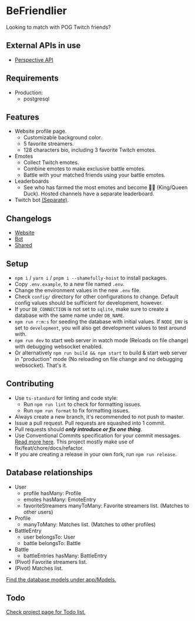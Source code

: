 # BeFriendlier

Looking to match with POG Twitch friends?

## External APIs in use

* [Perspective API](https://www.perspectiveapi.com/)

## Requirements

* Production:
  * postgresql

## Features

* Website profile page.
  * Customizable background color.
  * 5 favorite streamers.
  * 128 characters bio, including 3 favorite Twitch emotes.
* Emotes
  * Collect Twitch emotes.
  * Combine emotes to make exclusive battle emotes.
  * Battle with your matched friends using your battle emotes.
* Leaderboards
  * See who has farmed the most emotes and become 👑🦆 (King/Queen Duck). Hosted channels have a separate leaderboard.
* Twitch bot [(Separate)](https://github.com/KararTY/BeFriendlier-Bot).

## Changelogs

* [Website](CHANGELOG.md)
* [Bot](https://github.com/KararTY/BeFriendlier-Bot/blob/master/CHANGELOG.md)
* [Shared](https://github.com/KararTY/BeFriendlier-Shared/blob/master/CHANGELOG.md)

## Setup

* `npm i` / `yarn i` / `pnpm i --shamefully-hoist` to install packages.
* Copy `.env.example`, to a new file named `.env`.
* Change the environment values in the new `.env` file.
* Check `config/` directory for other configurations to change. Default config values should be sufficient for development, however.
* If your `DB_CONNECTION` is not set to `sqlite`, make sure to create a database with the same name under `DB_NAME`.
* `npm run r:m:s` for seeding the database with initial values. If `NODE_ENV` is set to `development`, you will also get development values to test around with.
* `npm run dev` to start web server in watch mode (Reloads on file change) with debugging websocket enabled.
* Or alternatively `npm run build && npm start` to build & start web server in "production" mode (No reloading on file change and no debugging websocket). That's it.

## Contributing

* Use `ts-standard` for linting and code style:
  * Run `npm run lint` to check for formatting issues.
  * Run `npm run format` to fix formatting issues.
* Always create a new branch, it's recommended to not push to master.
* Issue a pull request. Pull requests are squashed into 1 commit.
* Pull requests should ***only introduce or fix one thing***.
* Use Conventional Commits specification for your commit messages. [Read more here](https://www.conventionalcommits.org/en/v1.0.0/). This project mostly make use of fix/feat/chore/docs/refactor.
* If you are creating a release in your own fork, run `npm run release`.

## Database relationships

* User
  * profile hasMany: Profile
  * emotes hasMany: EmoteEntry
  * favoriteStreamers manyToMany: Favorite streamers list. (Matches to other users)
* Profile
  * manyToMany: Matches list. (Matches to other profiles)
* BattleEntry
  * user belongsTo: User
  * battle belongsTo: Battle
* Battle
  * battleEntries hasMany: BattleEntry
* (Pivot) Favorite streamers list.
* (Pivot) Matches list.

[Find the database models under app/Models.](app/Models/)

## Todo

[Check project page for Todo list.](https://github.com/users/KararTY/projects/1)
